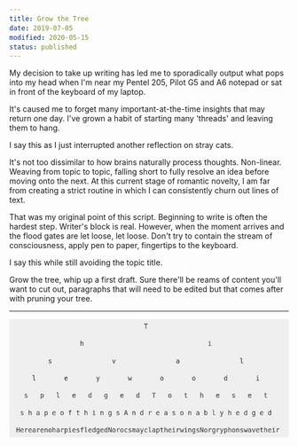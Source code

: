 ```yaml
---
title: Grow the Tree
date: 2019-07-05
modified: 2020-05-15 
status: published
---
```


My decision to take up writing has led me to sporadically output what pops into
my head when I'm near my Pentel 205, Pilot G5 and A6 notepad or sat in front of
the keyboard of my laptop.

It's caused me to forget many important-at-the-time insights that may return
one day. I've grown a habit of starting many 'threads' and leaving them to
hang. 

I say this as I just interrupted another reflection on stray cats.

It's not too dissimilar to how brains naturally process thoughts. Non-linear.
Weaving from topic to topic, falling short to fully resolve an idea before
moving onto the next. At this current stage of romantic novelty, I am far from
creating a strict routine in which I can consistently churn out lines of text. 

That was my original point of this script. Beginning to write is often the
hardest step. Writer's block is real. However, when the moment arrives and the
flood gates are let loose, let loose. Don't try to contain the stream of
consciousness, apply pen to paper, fingertips to the keyboard. 

I say this while still avoiding the topic title. 

Grow the tree, whip up a first draft. Sure there'll be reams of content you'll
want to cut out, paragraphs that will need to be edited but that comes after
with pruning your tree. 


-----------------------------------------------------------------


![tree, poem](images/grow-the-tree.jpg)
      
